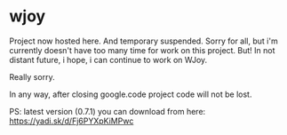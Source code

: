 # wjoy

Project now hosted here. And temporary suspended.
Sorry for all, but i'm currently doesn't have too many time for work on this project.
But! In not distant future, i hope, i can continue to work on WJoy.

Really sorry.

In any way, after closing google.code project code will not be lost.

PS: latest version (0.7.1) you can download from here: https://yadi.sk/d/Fj6PYXpKiMPwc
